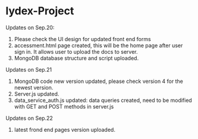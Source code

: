 # lydex-Project
Updates on Sep.20:
1. Please check the UI design for updated front end forms
2. accessment.html page created, this will be the home page after user sign in. It allows user to upload the docs to server.
3. MongoDB database structure and script uploaded.

Updates on Sep.21
1. MongoDB code new version updated, please check version 4 for the newest version.
2. Server.js updated.
3. data_service_auth.js updated: data queries created, need to be modified with GET and POST methods in server.js

Updates on Sep.22
1. latest frond end pages version uploaded.
